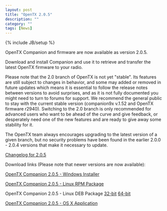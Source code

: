 ```yaml
---
layout: post
title: "OpenTX 2.0.5"
description: ""
category: ""
tags: [News]
---
```

{% include JB/setup %}

OpenTX Companion and firmware are now available as version 2.0.5.

Download and install Companion and use it to retrieve and transfer the latest OpenTX firmware to your radio.

Please note that the 2.0 branch of OpenTX is not yet "stable". Its features are still subject to changes in behavior, and some may added or removed in future updates which means it is essential to follow the release notes between versions to avoid surprises, and as it is not fully documented you might need to turn to forums for support. We recommend the general public to stay with the current stable version (companion9x v.1.52 and OpenTX firmware r2940). Switching to the 2.0 branch is only recommended for advanced users who want to be ahead of the curve and give feedback, or desperately need one of the new features and are ready to give away some stability for it.

The OpenTX team always encourages upgrading to the latest version of a given branch, but no security problems have been found in the earlier 2.0.0 - 2.0.4 versions that make it necessary to update.

[Changelog for 2.0.5](https://github.com/opentx/opentx/releases/tag/2.0.5)

Download links (Please note that newer versions are now available):

[OpenTX Companion 2.0.5 - Windows Installer](http://downloads.open-tx.org/2.0/companion/companionInstall_2.0.5.exe)

[OpenTX Companion 2.0.5 - Linux RPM Package](http://downloads.open-tx.org/2.0/companion/companion-2.0.5-i686.rpm)

OpenTX Companion 2.0.5 - Linux DEB Package [32-bit](http://downloads.open-tx.org/2.0/companion/companion_2.0.5_i386.deb) [64-bit](http://downloads.open-tx.org/2.0/companion/companion_2.0.5_amd64.deb)

[OpenTX Companion 2.0.5 - OS X Application](http://downloads.open-tx.org/2.0/companion/companion-macosx-2.0.5.dmg)
